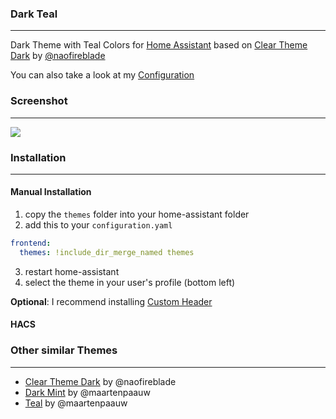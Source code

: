 ### Dark Teal
---
Dark Theme with Teal Colors for [Home Assistant](https://www.home-assistant.io) based on [Clear Theme Dark](https://github.com/naofireblade/clear-theme-dark) by [@naofireblade](https://github.com/naofireblade)

You can also take a look at my [Configuration](https://github.com/aFFekopp/homeassistant)

### Screenshot
---
![](https://raw.githubusercontent.com/aFFekopp/homeassistant/master/docs/1.png)

### Installation
---

#### Manual Installation
1. copy the `themes` folder into your home-assistant folder
2. add this to your `configuration.yaml`

```yaml
frontend:
  themes: !include_dir_merge_named themes
```

3. restart home-assistant
4. select the theme in your user's profile (bottom left)

**Optional**: I recommend installing [Custom Header](https://github.com/maykar/custom-header)

#### HACS

### Other similar Themes
---
- [Clear Theme Dark](https://github.com/naofireblade/clear-theme-dark) by @naofireblade
- [Dark Mint](https://github.com/home-assistant-community-themes/dark-mint) by @maartenpaauw
- [Teal](https://github.com/home-assistant-community-themes/teal) by @maartenpaauw